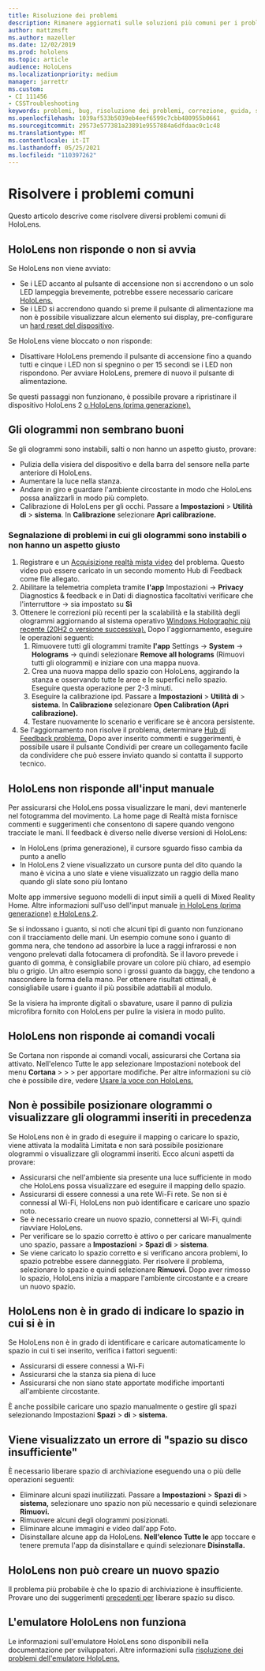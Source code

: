 ```yaml
---
title: Risoluzione dei problemi
description: Rimanere aggiornati sulle soluzioni più comuni per i problemi dei dispositivi HoloLens e le tecniche di risoluzione dei problemi.
author: mattzmsft
ms.author: mazeller
ms.date: 12/02/2019
ms.prod: hololens
ms.topic: article
audience: HoloLens
ms.localizationpriority: medium
manager: jarrettr
ms.custom:
- CI 111456
- CSSTroubleshooting
keywords: problemi, bug, risoluzione dei problemi, correzione, guida, supporto, HoloLens
ms.openlocfilehash: 1039af533b5039eb4eef6599c7cbb480955b0661
ms.sourcegitcommit: 29573e577381a23891e9557884a6dfdaac0c1c48
ms.translationtype: MT
ms.contentlocale: it-IT
ms.lasthandoff: 05/25/2021
ms.locfileid: "110397262"
---
```

# <a name="troubleshoot-common-issues"></a>Risolvere i problemi comuni

Questo articolo descrive come risolvere diversi problemi comuni di HoloLens.

## <a name="my-hololens-is-unresponsive-or-wont-start"></a>HoloLens non risponde o non si avvia

Se HoloLens non viene avviato:

- Se i LED accanto al pulsante di accensione non si accrendono o un solo LED lampeggia brevemente, potrebbe essere necessario caricare [HoloLens.](hololens-recovery.md#charge-the-device)
- Se i LED si accrendono quando si preme il pulsante di alimentazione ma non è possibile visualizzare alcun elemento sui display, pre-configurare un [hard reset del dispositivo](hololens-recovery.md#hard-reset-procedure).

Se HoloLens viene bloccato o non risponde:

- Disattivare HoloLens premendo il pulsante di accensione fino a quando tutti e cinque i LED non si spegnino o per 15 secondi se i LED non rispondono. Per avviare HoloLens, premere di nuovo il pulsante di alimentazione.

Se questi passaggi non funzionano, [](hololens-recovery.md) è possibile provare a ripristinare il dispositivo HoloLens 2 [o HoloLens (prima generazione).](hololens1-recovery.md)

## <a name="holograms-dont-look-good"></a>Gli ologrammi non sembrano buoni

Se gli ologrammi sono instabili, salti o non hanno un aspetto giusto, provare:

- Pulizia della visiera del dispositivo e della barra del sensore nella parte anteriore di HoloLens.
- Aumentare la luce nella stanza.
- Andare in giro e guardare l'ambiente circostante in modo che HoloLens possa analizzarli in modo più completo.
- Calibrazione di HoloLens per gli occhi. Passare a **Impostazioni**  >  **Utilità di**  >  **sistema**. In **Calibrazione** selezionare **Apri calibrazione.**
 
### <a name="reporting-issues-where-holograms-are-unstable-or-dont-look-right"></a>Segnalazione di problemi in cui gli ologrammi sono instabili o non hanno un aspetto giusto
 
1. Registrare e un [Acquisizione realtà mista video](holographic-photos-and-videos.md#capture-a-mixed-reality-video) del problema. Questo video può essere caricato in un secondo momento Hub di Feedback come file allegato.  
1. Abilitare la telemetria completa tramite **l'app** Impostazioni -> **Privacy** Diagnostics & feedback e in Dati di diagnostica facoltativi verificare che l'interruttore  ->   sia impostato su **Sì** 
1. Ottenere le correzioni più recenti per la scalabilità e la stabilità degli ologrammi aggiornando al sistema operativo [Windows Holographic più recente (20H2 o versione successiva).](hololens-release-notes.md#windows-holographic-version-20h2) Dopo l'aggiornamento, eseguire le operazioni seguenti:
    1. Rimuovere tutti gli ologrammi tramite **l'app** Settings -> **System**  ->  **Holograms** -> quindi selezionare **Remove all holograms** (Rimuovi tutti gli ologrammi) e iniziare con una mappa nuova.
    1. Crea una nuova mappa dello spazio con HoloLens, aggirando la stanza e osservando tutte le aree e le superfici nello spazio. Eseguire questa operazione per 2-3 minuti.
    1. Eseguire la calibrazione ipd. Passare a **Impostazioni**  >  **Utilità di**  >  **sistema**. In **Calibrazione** selezionare **Open Calibration (Apri calibrazione).**
    1. Testare nuovamente lo scenario e verificare se è ancora persistente.
1. Se l'aggiornamento non risolve il problema, determinare [Hub di Feedback problema.](hololens-feedback.md) Dopo aver inserito commenti e suggerimenti, è possibile usare il pulsante Condividi per creare un collegamento facile da condividere che può essere inviato quando si contatta il supporto tecnico. 

## <a name="hololens-doesnt-respond-to-hand-input"></a>HoloLens non risponde all'input manuale

Per assicurarsi che HoloLens possa visualizzare le mani, devi mantenerle nel fotogramma del movimento.  La home page di Realtà mista fornisce commenti e suggerimenti che consentono di sapere quando vengono tracciate le mani.  Il feedback è diverso nelle diverse versioni di HoloLens:
- In HoloLens (prima generazione), il cursore sguardo fisso cambia da punto a anello
- In HoloLens 2 viene visualizzato un cursore punta del dito quando la mano è vicina a uno slate e viene visualizzato un raggio della mano quando gli slate sono più lontano

Molte app immersive seguono modelli di input simili a quelli di Mixed Reality Home.  Altre informazioni sull'uso dell'input manuale [in HoloLens (prima generazione)](hololens1-basic-usage.md#use-hololens-with-your-hands) [e HoloLens 2](hololens2-basic-usage.md#the-hand-tracking-frame).

Se si indossano i guanto, si noti che alcuni tipi di guanto non funzionano con il tracciamento delle mani.  Un esempio comune sono i guanto di gomma nera, che tendono ad assorbire la luce a raggi infrarossi e non vengono prelevati dalla fotocamera di profondità.  Se il lavoro prevede i guanto di gomma, è consigliabile provare un colore più chiaro, ad esempio blu o grigio.  Un altro esempio sono i grossi guanto da baggy, che tendono a nascondere la forma della mano. Per ottenere risultati ottimali, è consigliabile usare i guanto il più possibile adattabili al modulo.

Se la visiera ha impronte digitali o sbavature, usare il panno di pulizia microfibra fornito con HoloLens per pulire la visiera in modo pulito.

## <a name="hololens-doesnt-respond-to-my-voice-commands"></a>HoloLens non risponde ai comandi vocali

Se Cortana non risponde ai comandi vocali, assicurarsi che Cortana sia attivato. Nell'elenco Tutte le app selezionare Impostazioni notebook del menu **Cortana**  >    >    >   per apportare modifiche. Per altre informazioni su ciò che è possibile dire, vedere [Usare la voce con HoloLens.](hololens-cortana.md)

## <a name="i-cant-place-holograms-or-see-holograms-that-i-previously-placed"></a>Non è possibile posizionare ologrammi o visualizzare gli ologrammi inseriti in precedenza

Se HoloLens non è in grado di eseguire il mapping o caricare lo spazio, viene attivata la modalità Limitata e non sarà possibile posizionare ologrammi o visualizzare gli ologrammi inseriti. Ecco alcuni aspetti da provare:

- Assicurarsi che nell'ambiente sia presente una luce sufficiente in modo che HoloLens possa visualizzare ed eseguire il mapping dello spazio.
- Assicurarsi di essere connessi a una rete Wi-Fi rete. Se non si è connessi al Wi-Fi, HoloLens non può identificare e caricare uno spazio noto.
- Se è necessario creare un nuovo spazio, connettersi al Wi-Fi, quindi riavviare HoloLens.
- Per verificare se lo spazio corretto è attivo o per caricare manualmente uno spazio, passare a **Impostazioni**  >  **Spazi di**  >  **sistema**.
- Se viene caricato lo spazio corretto e si verificano ancora problemi, lo spazio potrebbe essere danneggiato. Per risolvere il problema, selezionare lo spazio e quindi selezionare **Rimuovi.** Dopo aver rimosso lo spazio, HoloLens inizia a mappare l'ambiente circostante e a creare un nuovo spazio.

## <a name="my-hololens-cant-tell-what-space-im-in"></a>HoloLens non è in grado di indicare lo spazio in cui si è in

Se HoloLens non è in grado di identificare e caricare automaticamente lo spazio in cui ti sei inserito, verifica i fattori seguenti:

- Assicurarsi di essere connessi a Wi-Fi
- Assicurarsi che la stanza sia piena di luce
- Assicurarsi che non siano state apportate modifiche importanti all'ambiente circostante.

È anche possibile caricare uno spazio manualmente o gestire gli spazi selezionando Impostazioni **Spazi**  >  **di**  >  **sistema.**

## <a name="im-getting-a-low-disk-space-error"></a>Viene visualizzato un errore di "spazio su disco insufficiente"

È necessario liberare spazio di archiviazione eseguendo una o più delle operazioni seguenti:

- Eliminare alcuni spazi inutilizzati. Passare a **Impostazioni**  >  **Spazi di**  >  **sistema,** selezionare uno spazio non più necessario e quindi selezionare **Rimuovi.**
- Rimuovere alcuni degli ologrammi posizionati.
- Eliminare alcune immagini e video dall'app Foto.
- Disinstallare alcune app da HoloLens. **Nell'elenco Tutte le** app toccare e tenere premuta l'app da disinstallare e quindi selezionare **Disinstalla.**

## <a name="my-hololens-cant-create-a-new-space"></a>HoloLens non può creare un nuovo spazio

Il problema più probabile è che lo spazio di archiviazione è insufficiente. Provare uno dei suggerimenti [precedenti per](#im-getting-a-low-disk-space-error) liberare spazio su disco.

## <a name="the-hololens-emulator-isnt-working"></a>L'emulatore HoloLens non funziona

Le informazioni sull'emulatore HoloLens sono disponibili nella documentazione per sviluppatori.  Altre informazioni sulla [risoluzione dei problemi dell'emulatore HoloLens.](https://docs.microsoft.com/windows/mixed-reality/using-the-hololens-emulator#troubleshooting)
